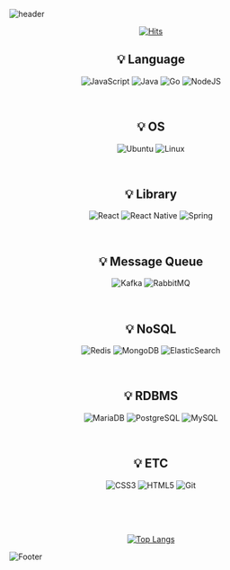 ![header](https://capsule-render.vercel.app/api?type=Waving&color=auto&height=200&section=header&text=Ryeom&fontSize=90&fontColor=ffffff&animation=twinkling)

<div align="center" display="inline-block">

[![Hits](https://hits.seeyoufarm.com/api/count/incr/badge.svg?url=https%3A%2F%2Fgithub.com%2FRyeom&count_bg=%238BB26D&title_bg=%23454545&icon=&icon_color=%23E7E7E7&title=HITS&edge_flat=true)](https://hits.seeyoufarm.com)


<h2 align="center"> 💡 Language </h2>

![JavaScript](https://img.shields.io/badge/javascript-%23323330.svg?style=for-the-badge&logo=javascript&logoColor=%23F7DF1E)
![Java](https://img.shields.io/badge/java-%23ED8B00.svg?style=for-the-badge&logo=java&logoColor=white)
![Go](https://img.shields.io/badge/go-%2300ADD8.svg?style=for-the-badge&logo=go&logoColor=white) 
![NodeJS](https://img.shields.io/badge/node.js-6DA55F?style=for-the-badge&logo=node.js&logoColor=white)


<br/>
<h2 align="center"> 💡 OS </h2>

![Ubuntu](https://img.shields.io/badge/Ubuntu-E95420?style=for-the-badge&logo=ubuntu&logoColor=white)
![Linux](https://img.shields.io/badge/Linux-FCC624?style=for-the-badge&logo=linux&logoColor=black)

<br/>
<h2 align="center"> 💡 Library </h2>

![React](https://img.shields.io/badge/react-%2320232a.svg?style=for-the-badge&logo=react&logoColor=%2361DAFB)
![React Native](https://img.shields.io/badge/react_native-%2320232a.svg?style=for-the-badge&logo=react&logoColor=%2361DAFB)
![Spring](https://img.shields.io/badge/Spring-6DB33F?style=for-the-badge&logo=spring&logoColor=white)

<br/>

<h2 align="center"> 💡 Message Queue </h2>

![Kafka](https://img.shields.io/badge/Apache_Kafka-231F20?style=for-the-badge&logo=apache-kafka&logoColor=white)
![RabbitMQ](https://img.shields.io/badge/rabbitmq-%23FF6600.svg?&style=for-the-badge&logo=rabbitmq&logoColor=white)

<br/>

<h2 align="center"> 💡 NoSQL </h2>

![Redis](https://img.shields.io/badge/redis-%23DD0031.svg?style=for-the-badge&logo=redis&logoColor=white)
![MongoDB](https://img.shields.io/badge/MongoDB-white?style=for-the-badge&logo=mongodb&logoColor=4EA94B)
![ElasticSearch](https://img.shields.io/badge/-ElasticSearch-005571?style=for-the-badge&logo=elasticsearch)

<br/>

<h2 align="center"> 💡 RDBMS </h2>

![MariaDB](https://img.shields.io/badge/MariaDB-003545?style=for-the-badge&logo=mariadb&logoColor=white)
![PostgreSQL](https://img.shields.io/badge/PostgreSQL-316192?style=for-the-badge&logo=postgresql&logoColor=white)
![MySQL](https://img.shields.io/badge/mysql-%2300f.svg?style=for-the-badge&logo=mysql&logoColor=white)

<br/>

<h2 align="center"> 💡 ETC </h2>

![CSS3](https://img.shields.io/badge/css3-%231572B6.svg?style=for-the-badge&logo=css3&logoColor=white)
![HTML5](https://img.shields.io/badge/html5-%23E34F26.svg?style=for-the-badge&logo=html5&logoColor=white)
![Git](https://img.shields.io/badge/git-%23F05033.svg?style=for-the-badge&logo=git&logoColor=white)

<br/>

<br/>


<br/>

[![Top Langs](https://github-readme-stats.vercel.app/api/top-langs/?username=Ryeom&layout=compact)](https://github.com/Ryeom/github-readme-stats) 

</div>




![Footer](https://capsule-render.vercel.app/api?type=waving&color=auto&height=200&section=footer)

<!---
Ryeom/Ryeom is a ✨ special ✨ repository because its `README.md` (this file) appears on your GitHub profile.
You can click the Preview link to take a look at your changes.
--->
